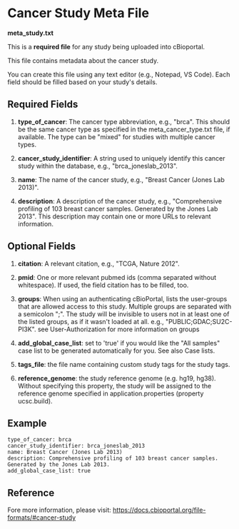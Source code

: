 # Cancer Study Meta File 

**meta_study.txt**

This is a **required file** for any study being uploaded into cBioportal.

This file contains metadata about the cancer study. 

You can create this file using any text editor (e.g., Notepad, VS Code). Each field should be filled based on your study's details.

## Required Fields

1. **type_of_cancer**: The cancer type abbreviation, e.g., "brca". This should be the same cancer type as specified in the meta_cancer_type.txt file, if available. The type can be "mixed" for studies with multiple cancer types.

2. **cancer_study_identifier**: A string used to uniquely identify this cancer study within the database, e.g., "brca_joneslab_2013".

3. **name**: The name of the cancer study, e.g., "Breast Cancer (Jones Lab 2013)".

4. **description**: A description of the cancer study, e.g., "Comprehensive profiling of 103 breast cancer samples. Generated by the Jones Lab 2013". This description may contain one or more URLs to relevant information.

## Optional Fields
1. **citation**: A relevant citation, e.g., "TCGA, Nature 2012".

2. **pmid**: One or more relevant pubmed ids (comma separated without whitespace). If used, the field citation has to be filled, too.

3. **groups**: When using an authenticating cBioPortal, lists the user-groups that are allowed access to this study. Multiple groups are separated with a semicolon ";". The study will be invisible to users not in at least one of the listed groups, as if it wasn't loaded at all. e.g., "PUBLIC;GDAC;SU2C-PI3K". see User-Authorization for more information on groups

4. **add_global_case_list**: set to 'true' if you would like the "All samples" case list to be generated automatically for you. See also Case lists.

5. **tags_file**: the file name containing custom study tags for the study tags.

6. **reference_genome**: the study reference genome (e.g. hg19, hg38). Without specifying this property, the study will be assigned to the reference genome specified in application.properties (property ucsc.build).

## Example

```
type_of_cancer: brca
cancer_study_identifier: brca_joneslab_2013
name: Breast Cancer (Jones Lab 2013)
description: Comprehensive profiling of 103 breast cancer samples. Generated by the Jones Lab 2013.
add_global_case_list: true

```

## Reference

Fore more information, please visit: https://docs.cbioportal.org/file-formats/#cancer-study
